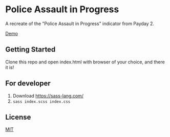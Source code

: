 # Police Assault in Progress

A recreate of the "Police Assault in Progress" indicator from Payday 2.

[Demo](https://asvrada.github.io/Police-Assault-in-Progress/)

## Getting Started

Clone this repo and open index.html with browser of your choice, and there it is!

## For developer

1. Download https://sass-lang.com/
2. `sass index.scss index.css`

## License

[MIT](https://opensource.org/licenses/MIT)
